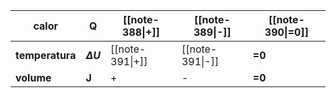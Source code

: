 | calor           | Q              | [[note-388\|+]] | [[note-389\|-]] | [[note-390\|=0]] |
| --------------- | -------------- | --------------- | --------------- | ---------------- |
| **temperatura** | **$\Delta U$** | [[note-391\|+]] | [[note-391\|-]] | **=0**           |
| **volume**      | **J**          | +               | -               | **=0**           |
